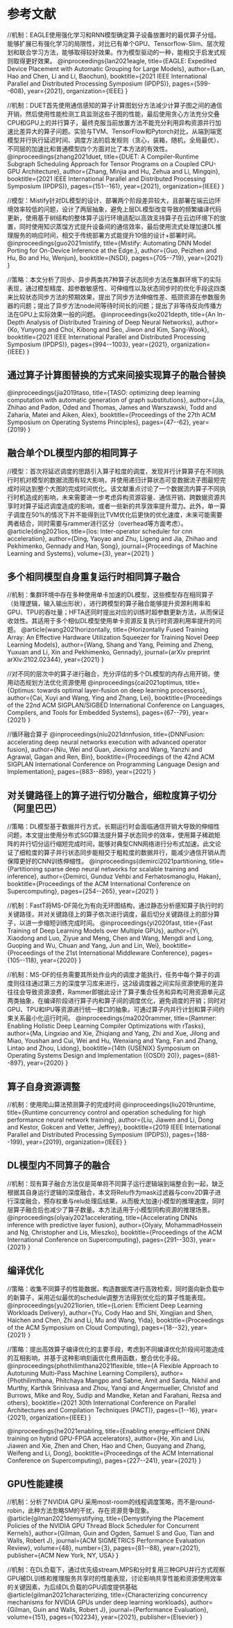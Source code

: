 # 参考文献

//机制：EAGLE使用强化学习和RNN模型确定算子设备放置时的最优算子分组。能够扩展已有强化学习的局限性，对比已有单个GPU、Tensorflow-Slim、层次规划和联合学习方法，能够取得较好效果。作为模型驱动的一种，能相交于启发式规则取得更好效果。
@inproceedings{lan2021eagle,
  title={EAGLE: Expedited Device Placement with Automatic Grouping for Large Models},
  author={Lan, Hao and Chen, Li and Li, Baochun},
  booktitle={2021 IEEE International Parallel and Distributed Processing Symposium (IPDPS)},
  pages={599--608},
  year={2021},
  organization={IEEE}
}


//机制：DUET首先使用通信感知的算子计算图划分方法减少计算子图之间的通信开销，然后使用性能检测工具监测这些子图的性能，最后使用贪心方法充分交叠CPU和GPU上的并行算子，最终克服当前放置方法不能充分利用异构资源并行加速比差异大的算子问题。实验与TVM、TensorFlow和Pytorch对比，从端到端宽模型并行执行延迟时间、调度方法的启发规则（贪心，装箱，随机，全局最优）、不同层的加速比和普通模型四个方面对比了本方法的有效性。
@inproceedings{zhang2021duet,
  title={DUET: A Compiler-Runtime Subgraph Scheduling Approach for Tensor Programs on a Coupled CPU-GPU Architecture},
  author={Zhang, Minjia and Hu, Zehua and Li, Mingqin},
  booktitle={2021 IEEE International Parallel and Distributed Processing Symposium (IPDPS)},
  pages={151--161},
  year={2021},
  organization={IEEE}
}

//模型：Mistify针对DL模型的设计、部署两个阶段差异较大，且部署在端云边环境效率较低的问题，设计了两层抽象，避免上层DL模型改变导致的频繁编译代码更新，使用基于树结构的整体算子运行环境适配以高效支持算子在云边环境下的放置，同时使用知识蒸馏方式提升设备间的通信效率，最后使用流式处理加速DL推理服务的响应时间，相交于传统部署方式能提升10倍的设计+部署时间。
@inproceedings{guo2021mistify,
  title={Mistify: Automating DNN Model Porting for On-Device Inference at the Edge.},
  author={Guo, Peizhen and Hu, Bo and Hu, Wenjun},
  booktitle={NSDI},
  pages={705--719},
  year={2021}
}

//策略：本文分析了同步、异步两类共7种算子状态同步方法在集群环境下的实际表现，通过模型精度、超参数敏感性、可伸缩性以及状态同步时的优化手段这四类来比较状态同步方法的预期效果，提出了同步方法伸缩性差、瓶颈资源在参数服务器的问题；提出了异步方法node间等待时间长的问题；提出了非等待反向传播方法在GPU上实际效果一般的问题。
@inproceedings{ko2021depth,
  title={An In-Depth Analysis of Distributed Training of Deep Neural Networks},
  author={Ko, Yunyong and Choi, Kibong and Seo, Jiwon and Kim, Sang-Wook},
  booktitle={2021 IEEE International Parallel and Distributed Processing Symposium (IPDPS)},
  pages={994--1003},
  year={2021},
  organization={IEEE}
}

## 通过算子计算图替换的方式来间接实现算子的融合替换

@inproceedings{jia2019taso,
  title={TASO: optimizing deep learning computation with automatic generation of graph substitutions},
  author={Jia, Zhihao and Padon, Oded and Thomas, James and Warszawski, Todd and Zaharia, Matei and Aiken, Alex},
  booktitle={Proceedings of the 27th ACM Symposium on Operating Systems Principles},
  pages={47--62},
  year={2019}
}

## 融合单个DL模型内部的相同算子

//模型：首次将延迟调度的思路引入算子粒度的调度，发现并行计算算子在不同执行时机对模型的数据流图有较大影响，并使用递归计算状态可变数据流子图最短完成时间达到整个大图的完成时间优化。该文献重点讨论了一个数据流内算子不同执行时机造成的影响，未来需要进一步考虑异构资源容量、通信开销、跨数据资源共享时对算子延迟调度造成的影响，或者一些新的共享效率提升潜力。此外，单一算子调度在50%的情况下并不能得到比TVM优化后更快的优化速度，未来可能需要两者结合，同时需要与rammer进行区分（overhead等方面考虑）。
@article{ding2021ios,
  title={Ios: Inter-operator scheduler for cnn acceleration},
  author={Ding, Yaoyao and Zhu, Ligeng and Jia, Zhihao and Pekhimenko, Gennady and Han, Song},
  journal={Proceedings of Machine Learning and Systems},
  volume={3},
  year={2021}
}



## 多个相同模型自身重复运行时相同算子融合

//机制：集群环境中存在多种使用单卡加速的DL模型，这些模型存在相同算子（处理逻辑，输入输出形状），进行跨模型的算子融合能够提升资源利用率和GPU、TPU的吞吐量；HFTA还同时提出对应的训练时超参数更新方法，从而保证收敛性。其适用于多个相似DL模型使用单卡资源反复执行时资源利用率提升的问题。
@article{wang2021horizontally,
  title={Horizontally Fused Training Array: An Effective Hardware Utilization Squeezer for Training Novel Deep Learning Models},
  author={Wang, Shang and Yang, Peiming and Zheng, Yuxuan and Li, Xin and Pekhimenko, Gennady},
  journal={arXiv preprint arXiv:2102.02344},
  year={2021}
}

//对不同的层次中的算子进行融合，充分评估的多个DL模型的内存占用开销，使用动态规划方法优化资源使用
@inproceedings{cai2021optimus,
  title={Optimus: towards optimal layer-fusion on deep learning processors},
  author={Cai, Xuyi and Wang, Ying and Zhang, Lei},
  booktitle={Proceedings of the 22nd ACM SIGPLAN/SIGBED International Conference on Languages, Compilers, and Tools for Embedded Systems},
  pages={67--79},
  year={2021}
}

//循环融合算子
@inproceedings{niu2021dnnfusion,
  title={DNNFusion: accelerating deep neural networks execution with advanced operator fusion},
  author={Niu, Wei and Guan, Jiexiong and Wang, Yanzhi and Agrawal, Gagan and Ren, Bin},
  booktitle={Proceedings of the 42nd ACM SIGPLAN International Conference on Programming Language Design and Implementation},
  pages={883--898},
  year={2021}
}

## 对关键路径上的算子进行切分融合，细粒度算子切分（阿里巴巴）

//策略：DL模型基于数据并行方式，长期运行时会面临通信开销大导致的伸缩性问题，本文提出使用分布式SGD算法提升算子状态同步的效率，使用算子稀疏矩阵的并行切分运行缩短完成时间，能够对典型CNN网络进行分布式加速。此文论证了细粒度的算子并行状态同步能相交于粗粒度的数据并行，能减少通信开销从而保障更好的CNN训练伸缩性。
@inproceedings{demirci2021partitioning,
  title={Partitioning sparse deep neural networks for scalable training and inference},
  author={Demirci, Gunduz Vehbi and Ferhatosmanoglu, Hakan},
  booktitle={Proceedings of the ACM International Conference on Supercomputing},
  pages={254--265},
  year={2021}
}

//机制：FastT将MS-DF简化为有向无环图结构，通过静态分析感知算子执行时的关键路径，并对关键路径上的算子依次进行调度，最后切分关键路径上的部分算子，以进一步缩短训练完成时间。
@inproceedings{yi2020fast,
  title={Fast Training of Deep Learning Models over Multiple GPUs},
  author={Yi, Xiaodong and Luo, Ziyue and Meng, Chen and Wang, Mengdi and Long, Guoping and Wu, Chuan and Yang, Jun and Lin, Wei},
  booktitle={Proceedings of the 21st International Middleware Conference},
  pages={105--118},
  year={2020}
}

//机制：MS-DF的任务需要其所处作业内的调度才能执行，任务中每个算子的调度则往往通过第三方的深度学习库来进行，这2级调度器之间实际资源使用的差异往往会导致资源浪费，Rammer即据此设计了算子集合任务和异构可用资源单元这两类抽象，在编译阶段进行算子内和算子间的调度优化，避免调度的开销；同时对GPU、TPU和IPU等资源进行统一接口的抽象。可通过算子内并行计划和算子间约束关系最小化运行时间。
@inproceedings{ma2020rammer,
  title={Rammer: Enabling Holistic Deep Learning Compiler Optimizations with rTasks},
  author={Ma, Lingxiao and Xie, Zhiqiang and Yang, Zhi and Xue, Jilong and Miao, Youshan and Cui, Wei and Hu, Wenxiang and Yang, Fan and Zhang, Lintao and Zhou, Lidong},
  booktitle={14th $\{$USENIX$\}$ Symposium on Operating Systems Design and Implementation ($\{$OSDI$\}$ 20)},
  pages={881--897},
  year={2020}
}

## 算子自身资源调整

//机制：使用爬山算法预测算子的完成时间
@inproceedings{liu2019runtime,
  title={Runtime concurrency control and operation scheduling for high performance neural network training},
  author={Liu, Jiawen and Li, Dong and Kestor, Gokcen and Vetter, Jeffrey},
  booktitle={2019 IEEE International Parallel and Distributed Processing Symposium (IPDPS)},
  pages={188--199},
  year={2019},
  organization={IEEE}
}

## DL模型内不同算子的融合

//机制：现有算子融合方法仅是简单将不同算子运行逻辑端到端整合到一起，缺乏根据其自身运行逻辑的深度融合，本文将Relu作为mask过滤器与conv2D算子进行深度融合，预存权重与relu处理后结果，从而极大加速小模型的推理速度，同时层算子融合后也减少了算子数量。本方法适用于小模型同构资源的推理场景。
@inproceedings{olyaiy2021accelerating,
  title={Accelerating DNNs inference with predictive layer fusion},
  author={Olyaiy, MohammadHossein and Ng, Christopher and Lis, Mieszko},
  booktitle={Proceedings of the ACM International Conference on Supercomputing},
  pages={291--303},
  year={2021}
}

## 编译优化

//策略：收集不同算子的性能数据，构造数据库进行高效检索，同时面向新负载中的新算子，采用近似最优的schedule调整方法得到优化后的算子性能表现。
@inproceedings{yu2021lorien,
  title={Lorien: Efficient Deep Learning Workloads Delivery},
  author={Yu, Cody Hao and Shi, Xingjian and Shen, Haichen and Chen, Zhi and Li, Mu and Wang, Yida},
  booktitle={Proceedings of the ACM Symposium on Cloud Computing},
  pages={18--32},
  year={2021}
}

//策略：提出高效算子编译优化的主要手段，考虑到不同编译优化阶段间可能造成的互相影响，并基于这种影响刻画优化费用函数，整合优化手段。
@inproceedings{phothilimthana2021flexible,
  title={A Flexible Approach to Autotuning Multi-Pass Machine Learning Compilers},
  author={Phothilimthana, Phitchaya Mangpo and Sabne, Amit and Sarda, Nikhil and Murthy, Karthik Srinivasa and Zhou, Yanqi and Angermueller, Christof and Burrows, Mike and Roy, Sudip and Mandke, Ketan and Farahani, Rezsa and others},
  booktitle={2021 30th International Conference on Parallel Architectures and Compilation Techniques (PACT)},
  pages={1--16},
  year={2021},
  organization={IEEE}
}

@inproceedings{he2021enabling,
  title={Enabling energy-efficient DNN training on hybrid GPU-FPGA accelerators},
  author={He, Xin and Liu, Jiawen and Xie, Zhen and Chen, Hao and Chen, Guoyang and Zhang, Weifeng and Li, Dong},
  booktitle={Proceedings of the ACM International Conference on Supercomputing},
  pages={227--241},
  year={2021}
}

## GPU性能建模

//机制：分析了NVIDIA GPU 采用most-room的线程调度策略，而不是round-robin，此种方法忽略SM的干扰，存在资源竞争现象。
@article{gilman2021demystifying,
  title={Demystifying the Placement Policies of the NVIDIA GPU Thread Block Scheduler for Concurrent Kernels},
  author={Gilman, Guin and Ogden, Samuel S and Guo, Tian and Walls, Robert J},
  journal={ACM SIGMETRICS Performance Evaluation Review},
  volume={48},
  number={3},
  pages={81--88},
  year={2021},
  publisher={ACM New York, NY, USA}
}

//机制：在DL负载下，通过优先级stream,MPS和分时复用三种GPU并行方式观察GPU被DL训练和推理服务共享时的性能表现，讨论影响共享性能和资源使用效率的关键因素，为后续DL负载的GPU调度提供基础
@article{gilman2021characterizing,
  title={Characterizing concurrency mechanisms for NVIDIA GPUs under deep learning workloads},
  author={Gilman, Guin and Walls, Robert J},
  journal={Performance Evaluation},
  volume={151},
  pages={102234},
  year={2021},
  publisher={Elsevier}
}